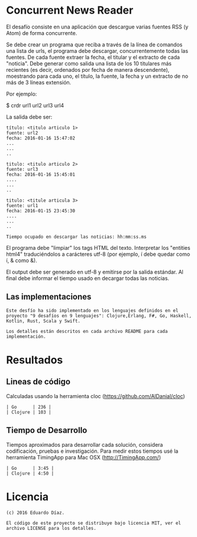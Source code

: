 # Concurrent News Reader

El desafío consiste en una aplicación que descargue varias fuentes RSS (y Atom) de forma concurrente.

Se debe crear un programa que reciba a través de la línea de comandos una lista de urls, el programa debe descargar, concurrentemente todas las fuentes. 
De cada fuente extraer la fecha, el titular y el extracto de cada "noticia".
Debe generar como salida una lista de los 10 titulares más recientes (es decir, ordenados por fecha de manera descendente), moestrando para cada uno, el título, la fuente, la fecha y un extracto de no más de 3 líneas extensión.

Por ejemplo:
   

   $ crdr url1 url2 url3 url4

La salida debe ser:

    título: <titulo articulo 1>
    fuente: url2
    fecha: 2016-01-16 15:47:02
    ...
    ...
    ..

    titulo: <titulo articulo 2>
    fuente: url3
    fecha: 2016-01-16 15:45:01
    ....
    ...
    ..

    titulo: <titule articula 3>
    fuente: url1
    fecha: 2016-01-15 23:45:30
    ....
    ...
    ..

    Tiempo ocupado en descargar las noticias: hh:mm:ss.ms


El programa debe "limpiar" los tags HTML del texto. Interpretar los "entities html4"  traduciéndolos a carácteres utf-8 (por ejemplo, &iacute; debe quedar como í, &amp; como &).

El output debe ser generado en utf-8 y emitirse por la salida estándar.
Al final debe informar el tiempo usado en decargar todas las noticias.



## Las implementaciones
	
	Este desfío ha sido implementado en los lenguajes definidos en el proyecto "9 desafíos en 9 lenguajes": Clojure,Erlang, F#, Go, Haskell, Kotlin, Rust, Scala y Swift.

	Los detalles están descritos en cada archivo README para cada implementación.

# Resultados

## Lineas de código

  Calculadas usando la herramienta cloc (https://github.com/AlDanial/cloc)

    | Go      | 236 |
    | Clojure | 103 |  


## Tiempo de Desarrollo

   Tiempos aproximados para desarrollar cada solución, considera codificación, pruebas e investigación.
   Para medir estos tiempos usé la herramienta TimingApp para Mac OSX (http://TimingApp.com/)

    | Go      | 3:45 |
    | Clojure | 4:50 |

# Licencia

	(c) 2016 Eduardo Díaz.

	El código de este proyecto se distribuye bajo licencia MIT, ver el archivo LICENSE para los detalles.


